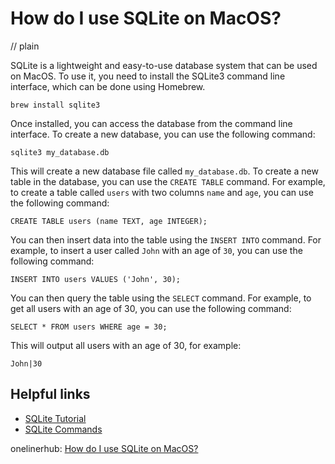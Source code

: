 # How do I use SQLite on MacOS?
// plain

SQLite is a lightweight and easy-to-use database system that can be used on MacOS. To use it, you need to install the SQLite3 command line interface, which can be done using Homebrew.

```
brew install sqlite3
```

Once installed, you can access the database from the command line interface. To create a new database, you can use the following command:

```
sqlite3 my_database.db
```

This will create a new database file called `my_database.db`. To create a new table in the database, you can use the `CREATE TABLE` command. For example, to create a table called `users` with two columns `name` and `age`, you can use the following command:

```
CREATE TABLE users (name TEXT, age INTEGER);
```

You can then insert data into the table using the `INSERT INTO` command. For example, to insert a user called `John` with an age of `30`, you can use the following command:

```
INSERT INTO users VALUES ('John', 30);
```

You can then query the table using the `SELECT` command. For example, to get all users with an age of 30, you can use the following command:

```
SELECT * FROM users WHERE age = 30;
```

This will output all users with an age of 30, for example:

```
John|30
```

## Helpful links
- [SQLite Tutorial](https://www.sqlitetutorial.net/sqlite-tutorial/)
- [SQLite Commands](https://www.sqlite.org/cli.html)

onelinerhub: [How do I use SQLite on MacOS?](https://onelinerhub.com/sqlite/how-do-i-use-sqlite-on-macos)